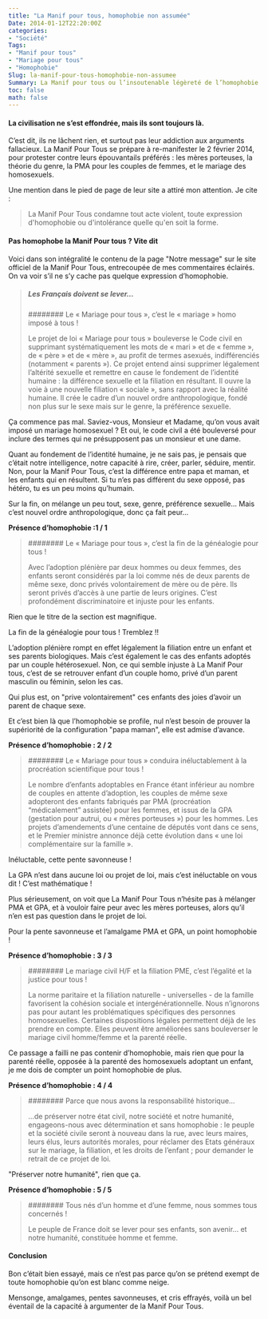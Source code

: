 ```yaml
---
title: "La Manif pour tous, homophobie non assumée"
Date: 2014-01-12T22:20:00Z
categories:
- "Société"
Tags:
- "Manif pour tous"
- "Mariage pour tous"
- "Homophobie"
Slug: la-manif-pour-tous-homophobie-non-assumee
Summary: La Manif pour tous ou l’insoutenable légèreté de l’homophobie.
toc: false
math: false
---
```



#### La civilisation ne s’est effondrée, mais ils sont toujours là.

C’est dit, ils ne lâchent rien, et surtout pas leur addiction aux arguments fallacieux.
La Manif Pour Tous se prépare à re-manifester le 2 février 2014, pour protester contre leurs épouvantails préférés : les mères porteuses, la théorie du genre, la PMA pour les couples de femmes, et le mariage des homosexuels.

Une mention dans le pied de page de leur site a attiré mon attention. Je cite :

> La Manif  Pour Tous condamne tout acte violent, toute expression d'homophobie ou d'intolérance quelle qu'en soit la forme.

#### Pas homophobe la Manif Pour tous ? Vite dit

Voici dans son intégralité le contenu de la page "Notre message" sur le site officiel de la Manif Pour Tous, entrecoupée de mes commentaires éclairés.
On va voir s’il ne s’y cache pas quelque expression d’homophobie.

> ##### Les Français doivent se lever…
>
> ######## Le « Mariage pour tous », c’est le « mariage » homo imposé à tous !
>
>Le projet de loi « Mariage pour tous » bouleverse le Code civil en supprimant systématiquement les mots de « mari » et de « femme », de « père » et de « mère », au profit de termes asexués, indifférenciés (notamment « parents »). Ce projet entend ainsi supprimer légalement l’altérité sexuelle et remettre en cause le fondement de l’identité humaine : la différence sexuelle et la filiation en résultant. Il ouvre la voie à une nouvelle filiation « sociale », sans rapport avec la réalité humaine. Il crée le cadre d’un nouvel ordre anthropologique, fondé non plus sur le sexe mais sur le genre, la préférence sexuelle.

Ça commence pas mal.
Saviez-vous, Monsieur et Madame, qu’on vous avait imposé un mariage homosexuel ?
Et oui, le code civil a été bouleversé pour inclure des termes qui ne présupposent pas un monsieur et une dame.

Quant au fondement de l’identité humaine, je ne sais pas, je pensais que c’était notre intelligence, notre capacité à rire, créer, parler, séduire, mentir. Non, pour la Manif Pour Tous, c’est la différence entre papa et maman, et les enfants qui en résultent.
Si tu n’es pas différent du sexe opposé, pas hétéro, tu es un peu moins qu’humain.

Sur la fin, on mélange un peu tout, sexe, genre, préférence sexuelle… Mais c’est nouvel ordre anthropologique, donc ça fait peur…

**Présence d’homophobie :1 / 1**


> ######## Le « Mariage pour tous », c’est la fin de la généalogie pour tous !
>
> Avec l’adoption plénière par deux hommes ou deux femmes, des enfants seront considérés par la loi comme nés de deux parents de même sexe, donc privés volontairement de mère ou de père. Ils seront privés d’accès à une partie de leurs origines. C’est profondément discriminatoire et injuste pour les enfants.

Rien que le titre de la section est magnifique.

La fin de la généalogie pour tous ! Tremblez !!

L’adoption plénière rompt en effet légalement la filiation entre un enfant et ses parents biologiques.
Mais c’est également le cas des enfants adoptés par un couple hétérosexuel.
Non, ce qui semble injuste à La Manif Pour tous, c’est de se retrouver enfant d’un couple homo, privé d’un parent masculin ou féminin, selon les cas.

Qui plus est, on "prive volontairement" ces enfants des joies d’avoir un parent de chaque sexe.

Et c’est bien là que l’homophobie se profile, nul n’est besoin de prouver la supériorité de la configuration "papa maman", elle est admise d’avance.

**Présence d’homophobie : 2 / 2**

> ######## Le « Mariage pour tous » conduira inéluctablement à la procréation scientifique pour tous !
>
> Le nombre d’enfants adoptables en France étant inférieur au nombre de couples en attente d’adoption, les couples de même sexe adopteront des enfants fabriqués par PMA (procréation “médicalement” assistée) pour les femmes, et issus de la GPA (gestation pour autrui, ou « mères porteuses ») pour les hommes. Les projets d’amendements d’une centaine de députés vont dans ce sens, et le Premier ministre annonce déjà cette évolution dans « une loi complémentaire sur la famille ».

Inéluctable, cette pente savonneuse !

La GPA n’est dans aucune loi ou projet de loi, mais c’est inéluctable on vous dit ! C’est mathématique !

Plus sérieusement, on voit que La Manif Pour Tous n’hésite pas à mélanger PMA et GPA, et à vouloir faire peur avec les mères porteuses, alors qu’il n’en est pas question dans le projet de loi.

Pour la pente savonneuse et l’amalgame PMA et GPA, un point homophobie !

**Présence d’homophobie : 3 / 3**

> ######## Le mariage civil H/F et la filiation PME, c’est l’égalité et la justice pour tous !
>
> La norme paritaire et la filiation naturelle - universelles - de la famille favorisent la cohésion sociale et intergénérationnelle. Nous n’ignorons pas pour autant les problématiques spécifiques des personnes homosexuelles. Certaines dispositions légales permettent déjà de les prendre en compte. Elles peuvent être améliorées sans bouleverser le mariage civil homme/femme et la parenté réelle.

Ce passage a failli ne pas contenir d’homophobie, mais rien que pour la parenté réelle, opposée à la parenté des homosexuels adoptant un enfant, je me dois de compter un point homophobie de plus.

**Présence d’homophobie : 4 / 4**

> ######## Parce que nous avons la responsabilité historique…
>
> …de préserver notre état civil, notre société et notre humanité, engageons-nous avec détermination et sans homophobie : le peuple et la société civile seront à nouveau dans la rue, avec leurs maires, leurs élus, leurs autorités morales, pour réclamer des Etats généraux sur le mariage, la filiation, et les droits de l’enfant ; pour demander le retrait de ce projet de loi.

"Préserver notre humanité", rien que ça.

**Présence d’homophobie : 5 / 5**

> ######## Tous nés d’un homme et d’une femme, nous sommes tous concernés !
>
> Le peuple de France doit se lever pour ses enfants, son avenir… et notre humanité, constituée homme et femme.

#### Conclusion

Bon c’était bien essayé, mais ce n’est pas parce qu’on se prétend exempt de toute homophobie qu’on est blanc comme neige.

Mensonge, amalgames, pentes savonneuses, et cris effrayés, voilà un bel éventail de la capacité à argumenter de la Manif Pour Tous.
